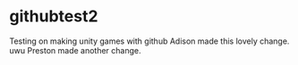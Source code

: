 # githubtest2

Testing on making unity games with github
Adison made this lovely change. uwu
Preston made another change.
